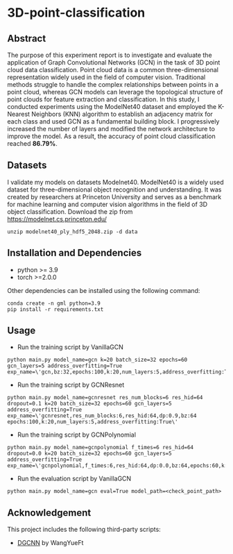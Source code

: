 # 3D-point-classification

## Abstract
The purpose of this experiment report is to investigate and evaluate the application of Graph Convolutional Networks (GCN) in the task of 3D point cloud data classification. Point cloud data is a common three-dimensional representation widely used in the field of computer vision. Traditional methods struggle to handle the complex relationships between points in a point cloud, whereas GCN models can leverage the topological structure of point clouds for feature extraction and classification. In this study, I conducted experiments using the ModelNet40 dataset and employed the K-Nearest Neighbors (KNN) algorithm to establish an adjacency matrix for each class and used GCN as a fundamental building block. I progressively increased the number of layers and modified the network architecture to improve the model. As a result, the accuracy of point cloud classification reached **86.79\%**.


## Datasets
I validate my models on datasets Modelnet40. 
ModelNet40 is a widely used dataset for three-dimensional object recognition and understanding. It was created by researchers at Princeton University and serves as a benchmark for machine learning and computer vision algorithms in the field of 3D object classification.
Download the zip from https://modelnet.cs.princeton.edu/ 
```
unzip modelnet40_ply_hdf5_2048.zip -d data
```


## Installation and Dependencies
* python >= 3.9
* torch >=2.0.0

Other dependencies can be installed using the following command:
```
conda create -n gml python=3.9
pip install -r requirements.txt
```


## Usage

* Run the training script by VanillaGCN
```
python main.py model_name=gcn k=20 batch_size=32 epochs=60 gcn_layers=5 address_overfitting=True exp_name=\'gcn,bz:32,epochs:100,k:20,num_layers:5,address_overfitting:True\'
```
* Run the training script by GCNResnet
```
python main.py model_name=gcnresnet res_num_blocks=6 res_hid=64 dropout=0.1 k=20 batch_size=32 epochs=60 gcn_layers=5 address_overfitting=True exp_name=\'gcnresnet,res_num_blocks:6,res_hid:64,dp:0.9,bz:64 epochs:100,k:20,num_layers:5,address_overfitting:True\'
```
* Run the training script by GCNPolynomial
```
python main.py model_name=gcnpolynomial f_times=6 res_hid=64 dropout=0.0 k=20 batch_size=32 epochs=60 gcn_layers=5 address_overfitting=True exp_name=\'gcnpolynomial,f_times:6,res_hid:64,dp:0.0,bz:64,epochs:60,k:20,num_layers:5,address_overfitting:True\'
```

* Run the evaluation script by VanillaGCN
```
python main.py model_name=gcn eval=True model_path=<check_point_path>
```

## Acknowledgement
This project includes the following third-party scripts:

- [DGCNN](https://github.com/WangYueFt/dgcnn/blob/master/pytorch/) by WangYueFt